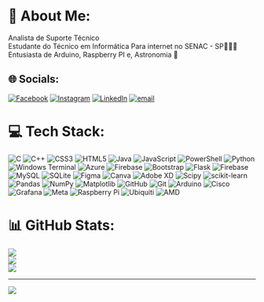 # 💫 About Me:
Analista de Suporte Técnico<br>Estudante do Técnico em Informática Para internet no SENAC - SP🧑🏻‍🎓<br>Entusiasta de Arduino, Raspberry PI e, Astronomia 🔭


## 🌐 Socials:
[![Facebook](https://img.shields.io/badge/Facebook-%231877F2.svg?logo=Facebook&logoColor=white)](https://facebook.com/thiago.cesar.775) [![Instagram](https://img.shields.io/badge/Instagram-%23E4405F.svg?logo=Instagram&logoColor=white)](https://instagram.com/c.oliveirathiago) [![LinkedIn](https://img.shields.io/badge/LinkedIn-%230077B5.svg?logo=linkedin&logoColor=white)](https://linkedin.com/in/thiago-cesar-oliveira-da-silva-8a0aa923a/) [![email](https://img.shields.io/badge/Email-D14836?logo=gmail&logoColor=white)](mailto:thiagocesaroliveiradasilva@gmail.com) 

# 💻 Tech Stack:
![C](https://img.shields.io/badge/c-%2300599C.svg?style=flat&logo=c&logoColor=white) ![C++](https://img.shields.io/badge/c++-%2300599C.svg?style=flat&logo=c%2B%2B&logoColor=white) ![CSS3](https://img.shields.io/badge/css3-%231572B6.svg?style=flat&logo=css3&logoColor=white) ![HTML5](https://img.shields.io/badge/html5-%23E34F26.svg?style=flat&logo=html5&logoColor=white) ![Java](https://img.shields.io/badge/java-%23ED8B00.svg?style=flat&logo=openjdk&logoColor=white) ![JavaScript](https://img.shields.io/badge/javascript-%23323330.svg?style=flat&logo=javascript&logoColor=%23F7DF1E) ![PowerShell](https://img.shields.io/badge/PowerShell-%235391FE.svg?style=flat&logo=powershell&logoColor=white) ![Python](https://img.shields.io/badge/python-3670A0?style=flat&logo=python&logoColor=ffdd54) ![Windows Terminal](https://img.shields.io/badge/Windows%20Terminal-%234D4D4D.svg?style=flat&logo=windows-terminal&logoColor=white) ![Azure](https://img.shields.io/badge/azure-%230072C6.svg?style=flat&logo=microsoftazure&logoColor=white) ![Firebase](https://img.shields.io/badge/firebase-%23039BE5.svg?style=flat&logo=firebase) ![Bootstrap](https://img.shields.io/badge/bootstrap-%238511FA.svg?style=flat&logo=bootstrap&logoColor=white) ![Flask](https://img.shields.io/badge/flask-%23000.svg?style=flat&logo=flask&logoColor=white) ![Firebase](https://img.shields.io/badge/firebase-a08021?style=flat&logo=firebase&logoColor=ffcd34) ![MySQL](https://img.shields.io/badge/mysql-4479A1.svg?style=flat&logo=mysql&logoColor=white) ![SQLite](https://img.shields.io/badge/sqlite-%2307405e.svg?style=flat&logo=sqlite&logoColor=white) ![Figma](https://img.shields.io/badge/figma-%23F24E1E.svg?style=flat&logo=figma&logoColor=white) ![Canva](https://img.shields.io/badge/Canva-%2300C4CC.svg?style=flat&logo=Canva&logoColor=white) ![Adobe XD](https://img.shields.io/badge/Adobe%20XD-470137?style=flat&logo=Adobe%20XD&logoColor=#FF61F6) ![Scipy](https://img.shields.io/badge/SciPy-%230C55A5.svg?style=flat&logo=scipy&logoColor=%white) ![scikit-learn](https://img.shields.io/badge/scikit--learn-%23F7931E.svg?style=flat&logo=scikit-learn&logoColor=white) ![Pandas](https://img.shields.io/badge/pandas-%23150458.svg?style=flat&logo=pandas&logoColor=white) ![NumPy](https://img.shields.io/badge/numpy-%23013243.svg?style=flat&logo=numpy&logoColor=white) ![Matplotlib](https://img.shields.io/badge/Matplotlib-%23ffffff.svg?style=flat&logo=Matplotlib&logoColor=black) ![GitHub](https://img.shields.io/badge/github-%23121011.svg?style=flat&logo=github&logoColor=white) ![Git](https://img.shields.io/badge/git-%23F05033.svg?style=flat&logo=git&logoColor=white) ![Arduino](https://img.shields.io/badge/-Arduino-00979D?style=flat&logo=Arduino&logoColor=white) ![Cisco](https://img.shields.io/badge/cisco-%23049fd9.svg?style=flat&logo=cisco&logoColor=black) ![Grafana](https://img.shields.io/badge/grafana-%23F46800.svg?style=flat&logo=grafana&logoColor=white) ![Meta](https://img.shields.io/badge/Meta-%230467DF.svg?style=flat&logo=Meta&logoColor=white) ![Raspberry Pi](https://img.shields.io/badge/-Raspberry_Pi-C51A4A?style=flat&logo=Raspberry-Pi) ![Ubiquiti](https://img.shields.io/badge/ubiquiti-%230559C9.svg?style=flat&logo=ubiquiti&logoColor=white) ![AMD](https://img.shields.io/badge/AMD-%23000000.svg?style=flat&logo=amd&logoColor=white)
# 📊 GitHub Stats:
![](https://github-readme-stats.vercel.app/api?username=ThiagoC1989&theme=dark&hide_border=false&include_all_commits=false&count_private=false)<br/>
![](https://nirzak-streak-stats.vercel.app/?user=ThiagoC1989&theme=dark&hide_border=false)<br/>
![](https://github-readme-stats.vercel.app/api/top-langs/?username=ThiagoC1989&theme=dark&hide_border=false&include_all_commits=false&count_private=false&layout=compact)

---
[![](https://visitcount.itsvg.in/api?id=ThiagoC1989&icon=0&color=0)](https://visitcount.itsvg.in)

<!-- Proudly created with GPRM ( https://gprm.itsvg.in ) -->
